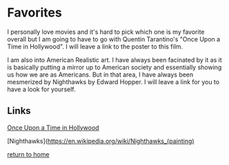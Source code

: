 # Favorites

I personally love movies and it's hard to pick which one is my favorite overall but I am going to have to go with Quentin Tarantino's "Once Upon a Time in Hollywood". I will leave a link to the poster to this film.

I am also into American Realistic art. I have always been facinated by it as it is basically putting a mirror up to American society and essentially showing us how we are as Americans. But in that area, I have always been mesmerized by Nighthawks by Edward Hopper. I will leave a link for you to have a look for yourself. 

## Links

[Once Upon a Time in Hollywood](https://en.wikipedia.org/wiki/Once_Upon_a_Time_in_Hollywood)


[Nighthawks](https://en.wikipedia.org/wiki/Nighthawks_(painting)

[return to home](./README.md)
